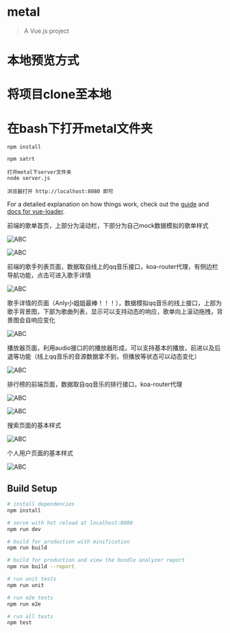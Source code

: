 # metal

> A Vue.js project
# 本地预览方式
# 将项目clone至本地
# 在bash下打开metal文件夹
```
npm install

npm satrt

打开metal下server文件夹
node server.js

浏览器打开 http://localhost:8080 即可
```

For a detailed explanation on how things work, check out the [guide](http://vuejs-templates.github.io/webpack/) and [docs for vue-loader](http://vuejs.github.io/vue-loader).

前端的歌单首页，上部分为滚动栏，下部分为自己mock数据模拟的歌单样式

![ABC](https://github.com/HARUIKUO/metal-music-player/blob/master/src/common/music1.jpg)

![ABC](https://github.com/HARUIKUO/metal-music-player/blob/master/src/common/music6.jpg)

前端的歌手列表页面，数据取自线上的qq音乐接口，koa-router代理，有侧边栏导航功能，点击可进入歌手详情

![ABC](https://github.com/HARUIKUO/metal-music-player/blob/master/src/common/music2.jpg)

歌手详情的页面（Anly小姐姐最棒！！！），数据模拟qq音乐的线上接口，上部为歌手背景图，下部为歌曲列表，显示可以支持动态的响应，歌单向上滚动拖拽，背景图会自响应变化

![ABC](https://github.com/HARUIKUO/metal-music-player/blob/master/src/common/music3.jpg)

播放器页面，利用audio接口的的播放器形成，可以支持基本的播放，前进以及后退等功能（线上qq音乐的音源数据拿不到，但播放等状态可以动态变化）

![ABC](https://github.com/HARUIKUO/metal-music-player/blob/master/src/common/music4.jpg)

排行榜的前端页面，数据取自qq音乐的排行接口，koa-router代理

![ABC](https://github.com/HARUIKUO/metal-music-player/blob/master/src/common/music5.jpg)

![ABC](https://github.com/HARUIKUO/metal-music-player/blob/master/src/common/music7.jpg)

搜索页面的基本样式

![ABC](https://github.com/HARUIKUO/metal-music-player/blob/master/src/common/music8.jpg)

个人用户页面的基本样式

![ABC](https://github.com/HARUIKUO/metal-music-player/blob/master/src/common/music9.jpg)

## Build Setup

``` bash
# install dependencies
npm install

# serve with hot reload at localhost:8080
npm run dev

# build for production with minification
npm run build

# build for production and view the bundle analyzer report
npm run build --report

# run unit tests
npm run unit

# run e2e tests
npm run e2e

# run all tests
npm test
```
